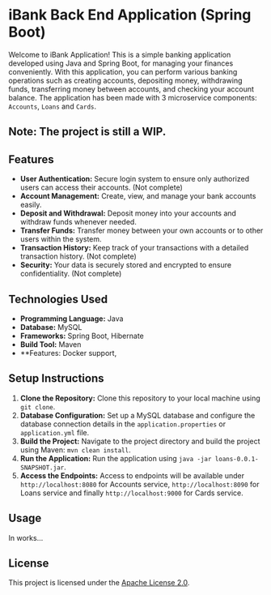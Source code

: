 # iBank Back End Application (Spring Boot)

Welcome to iBank Application! This is a simple banking application developed using Java and Spring Boot, for managing your finances conveniently. With this application, you can perform various banking operations such as creating accounts, depositing money, withdrawing funds, transferring money between accounts, and checking your account balance. The application has been made with 3 microservice components: `Accounts`, `Loans` and `Cards`. 

## Note: The project is still a WIP.

## Features
- **User Authentication:** Secure login system to ensure only authorized users can access their accounts. (Not complete)
- **Account Management:** Create, view, and manage your bank accounts easily.
- **Deposit and Withdrawal:** Deposit money into your accounts and withdraw funds whenever needed.
- **Transfer Funds:** Transfer money between your own accounts or to other users within the system.
- **Transaction History:** Keep track of your transactions with a detailed transaction history. (Not complete)
- **Security:** Your data is securely stored and encrypted to ensure confidentiality. (Not complete)

## Technologies Used
- **Programming Language:** Java
- **Database:** MySQL
- **Frameworks:** Spring Boot, Hibernate
- **Build Tool:** Maven
- **Features: Docker support, 

## Setup Instructions
1. **Clone the Repository:** Clone this repository to your local machine using `git clone`.
2. **Database Configuration:** Set up a MySQL database and configure the database connection details in the `application.properties` or `application.yml` file.
3. **Build the Project:** Navigate to the project directory and build the project using Maven: `mvn clean install`.
4. **Run the Application:** Run the application using `java -jar loans-0.0.1-SNAPSHOT.jar`.
5. **Access the Endpoints:** Access to endpoints will be available under `http://localhost:8080` for Accounts service, `http://localhost:8090` for Loans service and finally `http://localhost:9000` for Cards service.

## Usage
In works...

## License
This project is licensed under the [Apache License 2.0](http://www.apache.org/licenses/LICENSE-2.0).
